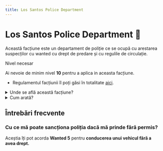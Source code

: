 ```yaml
---
title: Los Santos Police Department
---
```


# Los Santos Police Department 👮 
Această facțiune este un departament de poliție ce se ocupă cu arestarea suspecților cu wanted cu drept de predare și cu regulile de circulație.


<div class="warning-container">
    <p class="title">Nivel necesar</p>
    <p class="description">Ai nevoie de minim nivel <strong>10</strong> pentru a aplica in aceasta facțiune.</p>
</div>

- Regulamentul facțiunii îl poți găsi în totalitate [aici](https://ragepanel.b-hood.ro/rules/view/regulament-departamente "Link regulament LSPD").

<details class="details custom-block">
    <summary>Unde se află această facțiune?</summary>
    <p>![Locație LSPD](https://i.imgur.com/Q2k74mD.png "Locație LSPD")</p>
</details>

<details class="details custom-block">
    <summary>Cum arată?</summary>
    <p>![HQ LSPD](https://i.imgur.com/LhjHJK4.png "HQ LSPD")</p>
</details>


## Întrebări frecvente

### Cu ce mă poate sancționa poliția dacă mă prinde fără permis?
Aceștia îți pot acorda **Wanted 5** pentru **conducerea unui vehicul fără a avea drept.**
